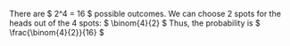 There are $ 2^4 = 16 $ possible outcomes.
We can choose 2 spots for the heads out of the 4 spots: $ \binom{4}{2} $
Thus, the probability is $ \frac{\binom{4}{2}}{16} $
